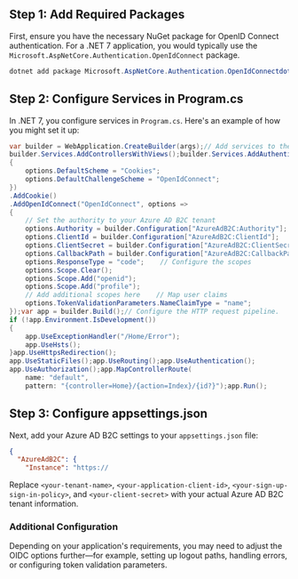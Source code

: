 ## Step 1: Add Required Packages

First, ensure you have the necessary NuGet package for OpenID Connect authentication. For a .NET 7 application, you would typically use the `Microsoft.AspNetCore.Authentication.OpenIdConnect` package.

```powershell
dotnet add package Microsoft.AspNetCore.Authentication.OpenIdConnectdotnet add package Microsoft.Identity.Web
```

## Step 2: Configure Services in Program.cs

In .NET 7, you configure services in `Program.cs`. Here's an example of how you might set it up:

```csharp
var builder = WebApplication.CreateBuilder(args);// Add services to the container.
builder.Services.AddControllersWithViews();builder.Services.AddAuthentication(options =>
{
    options.DefaultScheme = "Cookies";
    options.DefaultChallengeScheme = "OpenIdConnect";
})
.AddCookie()
.AddOpenIdConnect("OpenIdConnect", options =>
{
    // Set the authority to your Azure AD B2C tenant
    options.Authority = builder.Configuration["AzureAdB2C:Authority"];    // Configure the Azure AD B2C Client ID and Client Secret
    options.ClientId = builder.Configuration["AzureAdB2C:ClientId"];
    options.ClientSecret = builder.Configuration["AzureAdB2C:ClientSecret"];    // Configure the callback path
    options.CallbackPath = builder.Configuration["AzureAdB2C:CallbackPath"];    // Set the correct response type
    options.ResponseType = "code";    // Configure the scopes
    options.Scope.Clear();
    options.Scope.Add("openid");
    options.Scope.Add("profile");
    // Add additional scopes here    // Map user claims
    options.TokenValidationParameters.NameClaimType = "name";
});var app = builder.Build();// Configure the HTTP request pipeline.
if (!app.Environment.IsDevelopment())
{
    app.UseExceptionHandler("/Home/Error");
    app.UseHsts();
}app.UseHttpsRedirection();
app.UseStaticFiles();app.UseRouting();app.UseAuthentication();
app.UseAuthorization();app.MapControllerRoute(
    name: "default",
    pattern: "{controller=Home}/{action=Index}/{id?}");app.Run();
```

## Step 3: Configure appsettings.json

Next, add your Azure AD B2C settings to your `appsettings.json` file:

```json
{
  "AzureAdB2C": {
    "Instance": "https://
```

Replace `<your-tenant-name>`, `<your-application-client-id>`, `<your-sign-up-sign-in-policy>`, and `<your-client-secret>` with your actual Azure AD B2C tenant information.

### Additional Configuration

Depending on your application's requirements, you may need to adjust the OIDC options further—for example, setting up logout paths, handling errors, or configuring token validation parameters.
